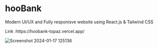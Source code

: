 <h1>hooBank</h1>
<p> Modern UI/UX and Fully responisve website using React.js & Tailwind CSS</p>
<span>Link :</span>https://hoobank-topaz.vercel.app/



![Screenshot 2024-01-17 125136](https://github.com/PrakhyathKS/hooBank/assets/92975455/81e6e6c1-9649-43d4-9948-57ffae9466ac)

 
 
